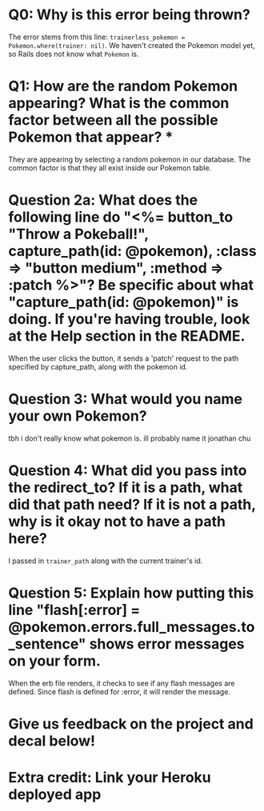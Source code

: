 # Q0: Why is this error being thrown?

The error stems from this line: `trainerless_pokemon = Pokemon.where(trainer: nil)`.
We haven't created the Pokemon model yet, so Rails does not know what `Pokemon` is.

# Q1: How are the random Pokemon appearing? What is the common factor between all the possible Pokemon that appear? *

They are appearing by selecting a random pokemon in our database. The common factor is that they all exist inside our Pokemon table.

# Question 2a: What does the following line do "<%= button_to "Throw a Pokeball!", capture_path(id: @pokemon), :class => "button medium", :method => :patch %>"? Be specific about what "capture_path(id: @pokemon)" is doing. If you're having trouble, look at the Help section in the README.

When the user clicks the button, it sends a 'patch' request to the path specified by capture_path, along with the pokemon id.

# Question 3: What would you name your own Pokemon?
tbh i don't really know what pokemon is. ill probably name it jonathan chu

# Question 4: What did you pass into the redirect_to? If it is a path, what did that path need? If it is not a path, why is it okay not to have a path here?
I passed in `trainer_path` along with the current trainer's id.

# Question 5: Explain how putting this line "flash[:error] = @pokemon.errors.full_messages.to_sentence" shows error messages on your form.
When the erb file renders, it checks to see if any flash messages are defined. Since flash is defined for :error, it will render the message.

# Give us feedback on the project and decal below!

# Extra credit: Link your Heroku deployed app
